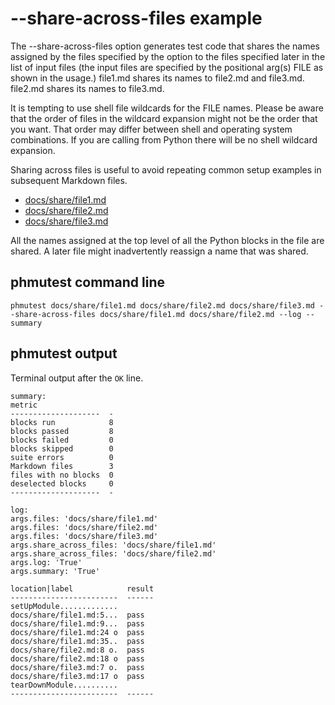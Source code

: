# --share-across-files example

The --share-across-files option generates test code that shares the names assigned
by the files specified by the option to the files specified later in the list
of input files (the input files are specified by the positional arg(s)
FILE as shown in the usage.) file1.md shares its names to
file2.md and file3.md. file2.md shares its names
to file3.md.

It is tempting to use shell file wildcards for the FILE names. Please be aware that
the order of files in the wildcard expansion might not be the order that you want.
That order may differ between shell and operating system combinations.
If you are calling from Python there will be no shell wildcard expansion.

Sharing across files is useful to avoid repeating common setup examples
in subsequent Markdown files.

- [docs/share/file1.md](file1.md)
- [docs/share/file2.md](file2.md)
- [docs/share/file3.md](file3.md)

All the names assigned at the top level of all the Python blocks in the
file are shared. A later file might inadvertently reassign a name that was
shared.

## phmutest command line

```
phmutest docs/share/file1.md docs/share/file2.md docs/share/file3.md --share-across-files docs/share/file1.md docs/share/file2.md --log --summary
```

## phmutest output

Terminal output after the `OK` line.

```
summary:
metric
--------------------  -
blocks run            8
blocks passed         8
blocks failed         0
blocks skipped        0
suite errors          0
Markdown files        3
files with no blocks  0
deselected blocks     0
--------------------  -

log:
args.files: 'docs/share/file1.md'
args.files: 'docs/share/file2.md'
args.files: 'docs/share/file3.md'
args.share_across_files: 'docs/share/file1.md'
args.share_across_files: 'docs/share/file2.md'
args.log: 'True'
args.summary: 'True'

location|label            result
------------------------  ------
setUpModule.............
docs/share/file1.md:5...  pass
docs/share/file1.md:9...  pass
docs/share/file1.md:24 o  pass
docs/share/file1.md:35..  pass
docs/share/file2.md:8 o.  pass
docs/share/file2.md:18 o  pass
docs/share/file3.md:7 o.  pass
docs/share/file3.md:17 o  pass
tearDownModule..........
------------------------  ------
```
